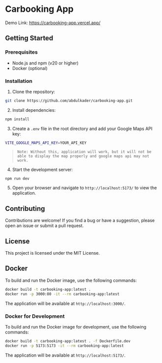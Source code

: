 # Carbooking App

Demo Link: https://carbooking-app.vercel.app/

## Getting Started

### Prerequisites

- Node.js and npm (v20 or higher)
- Docker (optional)

### Installation

1. Clone the repository:

```bash
git clone https://github.com/abdulkader/carbooking-app.git
```

2. Install dependencies:

```bash
npm install
```

3. Create a `.env` file in the root directory and add your Google Maps API key:

```bash
VITE_GOOGLE_MAPS_API_KEY=YOUR_API_KEY
```
> `Note: Without this, application will work, but it will not be able to display the map properly and google maps api may not work.`

4. Start the development server:

```bash
npm run dev
```

5. Open your browser and navigate to `http://localhost:5173/` to view the application.

## Contributing

Contributions are welcome! If you find a bug or have a suggestion, please open an issue or submit a pull request.

## License

This project is licensed under the MIT License.


## Docker

To build and run the Docker image, use the following commands:

```bash
docker build -t carbooking-app:latest .
docker run -p 3000:80 -it --rm carbooking-app:latest
```

The application will be available at `http://localhost:3000/`.

### Docker for Development

To build and run the Docker image for development, use the following commands:

```bash
docker build -t carbooking-app:latest . -f Dockerfile.dev
docker run -p 5173:5173 -it --rm carbooking-app:latest
```

The application will be available at `http://localhost:5173/`.